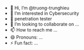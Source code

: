 - 👋 Hi, I’m @truong-trunghieu
- 👀 I’m interested in Cybersecurity
- 🌱 penetration tester
- 💞️ I’m looking to collaborate on ...
- 📫 How to reach me ...
- 😄 Pronouns: ...
- ⚡ Fun fact: ...

<!---
truong-trunghieu/truong-trunghieu is a ✨ special ✨ repository because its `README.md` (this file) appears on your GitHub profile.
You can click the Preview link to take a look at your changes.
--->
